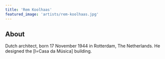 ```yaml
---
title: 'Rem Koolhaas'
featured_image: 'artists/rem-koolhaas.jpg'
---
```


## About

Dutch architect, born 17 November 1944 in Rotterdam, The Netherlands. 
He designed the [l=Casa da Música] building.

